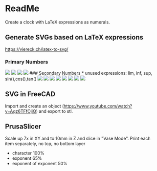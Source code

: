 # ReadMe

Create a clock with LaTeX expressions as numerals. 

## Generate SVGs based on LaTeX expressions

https://viereck.ch/latex-to-svg/

### Primary Numbers
<img src="https://render.githubusercontent.com/render/math?math=\color{red}12=\int_{1}^{e^2}\frac{6}{x}\,\textrm{d}x">
<img src="https://render.githubusercontent.com/render/math?math=\color{red}3=\approx\frac{\pi+e}{2}">
<img src="https://render.githubusercontent.com/render/math?math=\color{red}\prod_{1}^3=k">
<img src="https://render.githubusercontent.com/render/math?math=\color{red}9=\sqrt[\leftroot{2}\uproot{3}2]{81}\, ||\, 1001_2\, ||\, \sum_{k=0}^{2}3\,k">
### Secondary Numbers
* unused expressions: lim, inf, sup, sin(),cos(),tan()
<img src="https://render.githubusercontent.com/render/math?math=\color{red}1=-e^{-i\,\pi}">
<img src="https://render.githubusercontent.com/render/math?math=\color{red}2 = \sum_{k=0}^{\infty}\left(\frac{1}{2}\right)^k">
<img src="https://render.githubusercontent.com/render/math?math=\color{red}4 = 100_2">
<img src="https://render.githubusercontent.com/render/math?math=\color{red}5 = \sqrt{3^2+4^2}">
<img src="https://render.githubusercontent.com/render/math?math=\color{red}7 = \sqrt{42+7}">
<img src="https://render.githubusercontent.com/render/math?math=\color{red}8 = 10_8">
<img src="https://render.githubusercontent.com/render/math?math=\color{red}10 = \ln\left(e^{10}\right)">
<img src="https://render.githubusercontent.com/render/math?math=\color{red}11 = B_{16}">

## SVG in FreeCAD

Import and create an object (https://www.youtube.com/watch?v=Aqz6TFfOjiQ) and export to stl.

## PrusaSlicer

Scale up 7x in XY and to 10mm in Z and slice in "Vase Mode". Print each item separately, no top, no bottom layer

* character 100%
* exponent 65% 
* exponent of exponent 50%
